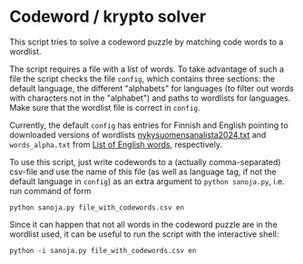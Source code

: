 
# Codeword / krypto solver

This script tries to solve a codeword puzzle by matching code words to a wordlist.

The script requires a file with a list of words. To take advantage of such a file the script checks the file `config`, which contains three sections: the default language, the different "alphabets" for languages (to filter out words with characters not in the "alphabet") and paths to wordlists for languages. Make sure that the wordlist file is correct in `config`.

Currently, the default `config` has entries for Finnish and English pointing to downloaded versions of wordlists [nykysuomensanalista2024.txt](https://kaino.kotus.fi/lataa/nykysuomensanalista2024.txt) and `words_alpha.txt` from [List of English words](https://github.com/dwyl/english-words), respectively.

<!-- At the moment this script looks for the wordlist in the file named `nykysuomensanalista2024.txt` (in the same directory), and this file is expected to be similar to [nykysuomensanalista2024.txt](https://kaino.kotus.fi/lataa/nykysuomensanalista2024.txt), that is, this file can be handled like a tab-separated csv-file.

As for English words, this has been tested by using the file `words_alpha.txt` from [List of English words](https://github.com/dwyl/english-words). -->

To use this script, just write codewords to a (actually comma-separated) csv-file and use the name of this file (as well as language tag, if not the default language in `config`) as an extra argument to `python sanoja.py`, i.e. run command of form

```
python sanoja.py file_with_codewords.csv en
```

Since it can happen that not all words in the codeword puzzle are in the wordlist used, it can be useful to run the script with the interactive shell:
```
python -i sanoja.py file_with_codewords.csv en
```
